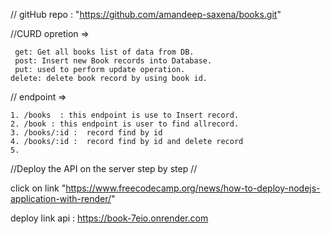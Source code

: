 // gitHub repo :   "https://github.com/amandeep-saxena/books.git"



//CURD opretion =>

     get: Get all books list of data from DB.
     post: Insert new Book records into Database.
     put: used to perform update operation.
    delete: delete book record by using book id.


 // endpoint =>

    1. /books  : this endpoint is use to Insert record.
    2. /book : this endpoint is user to find allrecord.
    3. /books/:id :  record find by id 
    4. /books/:id :  record find by id and delete record
    5. 






 //Deploy the API on the server  step by step //

 click on link  "https://www.freecodecamp.org/news/how-to-deploy-nodejs-application-with-render/"

 deploy link api :  https://book-7eio.onrender.com